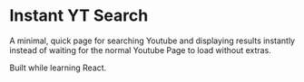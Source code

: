 # Instant YT Search

A minimal, quick page for searching Youtube and displaying results instantly instead of waiting for  the normal Youtube Page to load without extras.

Built while learning React.